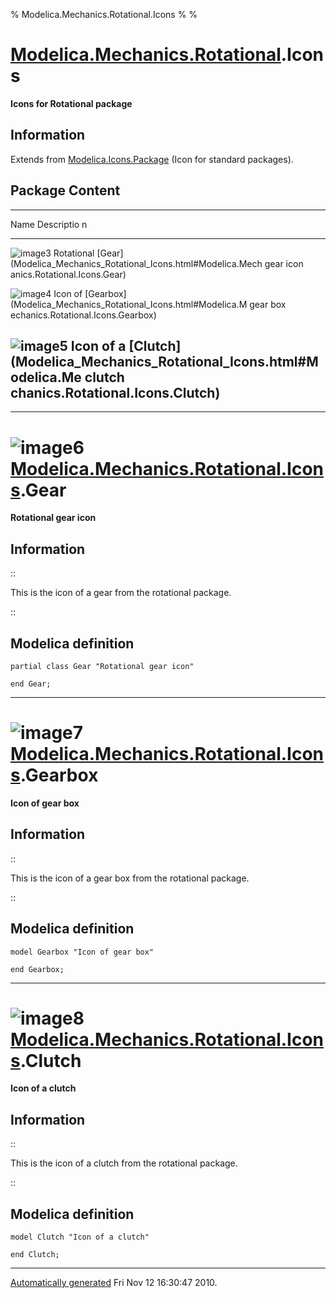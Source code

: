 % Modelica.Mechanics.Rotational.Icons
% 
% 

[Modelica.Mechanics.Rotational](Modelica_Mechanics_Rotational.html#Modelica.Mechanics.Rotational).Icons
=======================================================================================================

**Icons for Rotational package**

Information
-----------

Extends from
[Modelica.Icons.Package](Modelica_Icons_Package.html#Modelica.Icons.Package)
(Icon for standard packages).

Package Content
---------------

  ------------------------------------------------------------------------
  Name                                                          Descriptio
                                                                n
  ------------------------------------------------------------- ----------
  ![image3](Modelica.Mechanics.Rotational.Icons.GearS.png)      Rotational
  [Gear](Modelica_Mechanics_Rotational_Icons.html#Modelica.Mech gear icon
  anics.Rotational.Icons.Gear)                                  

  ![image4](Modelica.Mechanics.Rotational.Icons.GearboxS.png)   Icon of
  [Gearbox](Modelica_Mechanics_Rotational_Icons.html#Modelica.M gear box
  echanics.Rotational.Icons.Gearbox)                            

  ![image5](Modelica.Mechanics.Rotational.Icons.ClutchS.png)    Icon of a
  [Clutch](Modelica_Mechanics_Rotational_Icons.html#Modelica.Me clutch
  chanics.Rotational.Icons.Clutch)                              
  ------------------------------------------------------------------------

* * * * *

![image6](Modelica.Mechanics.Rotational.Icons.GearI.png) [Modelica.Mechanics.Rotational.Icons](Modelica_Mechanics_Rotational_Icons.html#Modelica.Mechanics.Rotational.Icons).Gear
=================================================================================================================================================================================

**Rotational gear icon**

Information
-----------

::

This is the icon of a gear from the rotational package.

::

Modelica definition
-------------------

    partial class Gear "Rotational gear icon"

    end Gear;

* * * * *

![image7](Modelica.Mechanics.Rotational.Icons.GearboxI.png) [Modelica.Mechanics.Rotational.Icons](Modelica_Mechanics_Rotational_Icons.html#Modelica.Mechanics.Rotational.Icons).Gearbox
=======================================================================================================================================================================================

**Icon of gear box**

Information
-----------

::

This is the icon of a gear box from the rotational package.

::

Modelica definition
-------------------

    model Gearbox "Icon of gear box"

    end Gearbox;

* * * * *

![image8](Modelica.Mechanics.Rotational.Icons.ClutchI.png) [Modelica.Mechanics.Rotational.Icons](Modelica_Mechanics_Rotational_Icons.html#Modelica.Mechanics.Rotational.Icons).Clutch
=====================================================================================================================================================================================

**Icon of a clutch**

Information
-----------

::

This is the icon of a clutch from the rotational package.

::

Modelica definition
-------------------

    model Clutch "Icon of a clutch"

    end Clutch;

* * * * *

[Automatically generated](http://www.3ds.com/) Fri Nov 12 16:30:47 2010.
